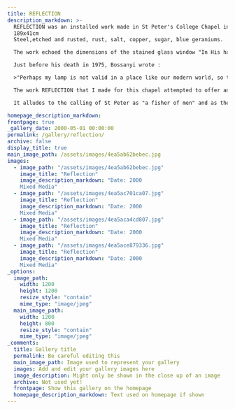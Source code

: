 ```yaml
---
title: REFLECTION
description_markdown: >-
  REFLECTION was an installed work made in St Peter's College Chapel in Oxford, July 2000 as part of OOMF, Oxfordshire's Own Millennium Festival.  
  189x41cm  
  Steel,etched and rusted, rust, salt, copper, sugar, blue geraniums.  

  The work echoed the dimensions of the stained glass window "In His hands the seeds will grow", by Ervin Bossanyi on the South Chancel wall behind the font. Through the making of this window in 1943, the artist made a statement of hope in a world of despair.  

  Just before his death in 1975, Bossanyi wrote :  

  >"Perhaps my lamp is not valid in a place like our modern world, so terribly full of neons, flood-reflectors, search-lights and atomic flashes. We have offered our modest contributions, a brick, a stained glass, a gesture, a sentence, a whole life's endeavour".  

  The work REFLECTION that I made for this chapel attempted to offer another image of hope and renewal for the start of the new millennium. Using simple materials, the piece described the transformation from despair and destruction to an image of beauty and life.  

  It alludes to the calling of St Peter as "a fisher of men" and as the ultimate symbol of repentence as a stepping stone to faith. It references Matthew 6: 25-34, where Christ challenges humankind to have faith in God, he who clothes the flowers in the fields.

homepage_description_markdown: 
frontpage: true
_gallery_date: 2000-05-01 00:00:00
permalink: /gallery/reflection/
archive: false
display_title: true
main_image_path: /assets/images/4ea5ab62bebec.jpg
images:
  - image_path: "/assets/images/4ea5ab62bebec.jpg"
    image_title: "Reflection"
    image_description_markdown: "Date: 2000  
    Mixed Media"
  - image_path: "/assets/images/4ea5ac701ca07.jpg"
    image_title: "Reflection"
    image_description_markdown: "Date: 2000  
    Mixed Media"
  - image_path: "/assets/images/4ea5aca4cd807.jpg"
    image_title: "Reflection"
    image_description_markdown: "Date: 2000  
    Mixed Media"
  - image_path: "/assets/images/4ea5ace879336.jpg"
    image_title: "Reflection"
    image_description_markdown: "Date: 2000  
    Mixed Media"
_options:
  image_path:
    width: 1200
    height: 1200
    resize_style: "contain"
    mime_type: "image/jpeg"
  main_image_path:
    width: 1200
    height: 800
    resize_style: "contain"
    mime_type: "image/jpeg"
_comments:
  title: Gallery title
  permalink: Be careful editing this
  main_image_path: Image used to represent your gallery
  images: Add and edit your gallery images here
  image_description: Might only be shown in the close up of an image
  archive: Not used yet!
  frontpage: Show this gallery on the homepage
  homepage_description_markdown: Text used on homepage if shown
---
```



